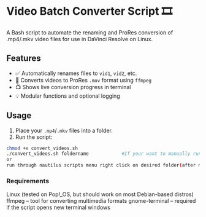 # Video Batch Converter Script 🎞️

A Bash script to automate the renaming and ProRes conversion of .mp4/.mkv video files for use in DaVinci Resolve on Linux.

## Features

- ✅ Automatically renames files to `vid1`, `vid2`, etc.
- 🎥 Converts videos to ProRes `.mov` format using `ffmpeg`
- 📺 Shows live conversion progress in terminal
- 💡 Modular functions and optional logging


## Usage

1. Place your `.mp4`/`.mkv` files into a folder.
2. Run the script:

```bash
chmod +x convert_videos.sh
./convert_videos.sh foldername            #If your want to manually run it in terminal
or 
run through nautilus scripts menu right click on desired folder(after making .sh file).
```

### Requirements

Linux (tested on Pop!_OS, but should work on most Debian-based distros)
ffmpeg  – tool for converting multimedia formats 
gnome-terminal  – required if the script opens new terminal windows
